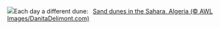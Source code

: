 ![](https://www.bing.com/th?id=OHR.SaharaDunes_EN-GB4602416366_UHD.jpg&w=1000)Each day a different dune:&nbsp;&ensp;[Sand dunes in the Sahara, Algeria (© AWL Images/DanitaDelimont.com)](https://www.bing.com/th?id=OHR.SaharaDunes_EN-GB4602416366_UHD.jpg)
<br><br/>
